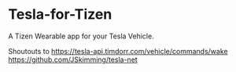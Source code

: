 # Tesla-for-Tizen
A Tizen Wearable app for your Tesla Vehicle.

Shoutouts to 
https://tesla-api.timdorr.com/vehicle/commands/wake
https://github.com/JSkimming/tesla-net
